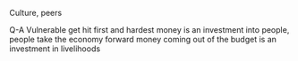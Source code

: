 Culture, peers


Q-A
Vulnerable get hit first and hardest
money is an investment into people, people take the economy forward
money coming out of the budget is an investment in livelihoods